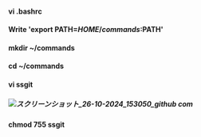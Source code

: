 #### vi .bashrc ####
#### Write 'export PATH=$HOME/commands:$PATH' ####
#### mkdir ~/commands ####
#### cd ~/commands ####
#### vi ssgit ####
##### ![スクリーンショット_26-10-2024_153050_github com](https://github.com/user-attachments/assets/635d777b-2d2c-4e53-8373-be778ed6bf8e)
 #####
#### chmod 755 ssgit ####
